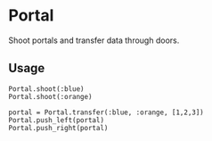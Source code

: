 # Portal

Shoot portals and transfer data through doors.

## Usage

```
Portal.shoot(:blue)
Portal.shoot(:orange)

portal = Portal.transfer(:blue, :orange, [1,2,3])
Portal.push_left(portal)
Portal.push_right(portal)
```
